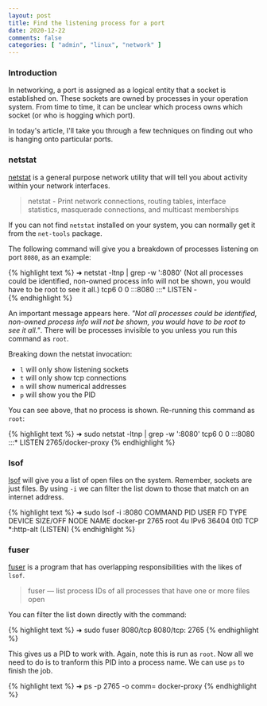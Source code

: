 ```yaml
---
layout: post
title: Find the listening process for a port
date: 2020-12-22
comments: false
categories: [ "admin", "linux", "network" ]
---
```


### Introduction

In networking, a port is assigned as a logical entity that a socket is established on. These sockets are owned by processes in your operation system. From time to time, it can be unclear which process owns which socket (or who is hogging which port).

In today's article, I'll take you through a few techniques on finding out who is hanging onto particular ports.

### netstat

[netstat](https://linux.die.net/man/8/netstat) is a general purpose network utility that will tell you about activity within your network interfaces.

> netstat - Print network connections, routing tables, interface statistics, masquerade connections, and multicast memberships 

If you can not find `netstat` installed on your system, you can normally get it from the `net-tools` package.

The following command will give you a breakdown of processes listening on port `8080`, as an example:

{% highlight text %}
➜  netstat -ltnp | grep -w ':8080'
(Not all processes could be identified, non-owned process info
 will not be shown, you would have to be root to see it all.)
tcp6       0      0 :::8080                 :::*                    LISTEN      -                   
{% endhighlight %}

An important message appears here. _"Not all processes could be identified, non-owned process info will not be shown, you would have to be root to see it all."_. There will be processes invisible to you unless you run this command as `root`.

Breaking down the netstat invocation:

* `l` will only show listening sockets
* `t` will only show tcp connections
* `n` will show numerical addresses
* `p` will show you the PID

You can see above, that no process is shown. Re-running this command as `root`:

{% highlight text %}
➜  sudo netstat -ltnp | grep -w ':8080'
tcp6       0      0 :::8080                 :::*                    LISTEN      2765/docker-proxy
{% endhighlight %}

### lsof

[lsof](https://linux.die.net/man/8/lsof) will give you a list of open files on the system. Remember, sockets are just files. By using `-i` we can filter the list down to those that match on an internet address.

{% highlight text %}
➜  sudo lsof -i :8080
COMMAND    PID USER   FD   TYPE DEVICE SIZE/OFF NODE NAME
docker-pr 2765 root    4u  IPv6  36404      0t0  TCP *:http-alt (LISTEN)
{% endhighlight %}

### fuser

[fuser](https://man7.org/linux/man-pages/man1/fuser.1p.html) is a program that has overlapping responsibilities with the likes of `lsof`. 

> fuser — list process IDs of all processes that have one or more files open

You can filter the list down directly with the command:

{% highlight text %}
➜  sudo fuser 8080/tcp
8080/tcp:             2765
{% endhighlight %}

This gives us a PID to work with. Again, note this is run as `root`. Now all we need to do is to tranform this PID into a process name. We can use `ps` to finish the job.

{% highlight text %}
➜  ps -p 2765 -o comm=
docker-proxy
{% endhighlight %}


